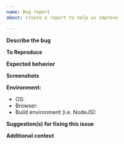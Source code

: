 ```yaml
---
name: Bug report
about: Create a report to help us improve

---
```


<!-- Please fill your information below. -->
<!-- You can delete these lines enclosed by `<` and `>` before posting, too. -->

**Describe the bug**
<!-- A clear and concise description of what the problem you are facing is. -->

**To Reproduce**
<!--
Steps to reproduce the behavior:
1. Go to '...'
2. Click on '....'
3. Scroll down to '....'
4. See error
-->

**Expected behavior**
<!-- A clear and concise description of what you expected to happen. -->

**Screenshots**
<!-- If applicable, add screenshots to help explain your problem. -->

**Environment:**
 - OS: <!-- (i.e. Windows) -->
 - Browser: <!-- Version. -->
 - Build environment (i.e. NodeJS): <!-- If you have issues building the SCSS into CSS, add your information here. -->

**Suggestion(s) for fixing this issue**
<!-- What are your thoughts? How could this possibly be resolved? -->

**Additional context**
<!-- Add any other context about the problem here. -->
